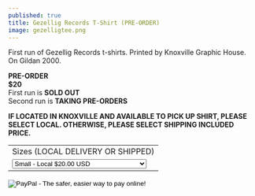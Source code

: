 ```yaml
---
published: true
title: Gezellig Records T-Shirt (PRE-ORDER)
image: gezelligtee.png
---
```

First run of Gezellig Records t-shirts. Printed by Knoxville Graphic House. On Gildan 2000.

**PRE-ORDER**<br>
**$20**<br>
First run is **SOLD OUT**<br>
Second run is **TAKING PRE-ORDERS**<br>

**IF LOCATED IN KNOXVILLE AND AVAILABLE TO PICK UP SHIRT, PLEASE SELECT LOCAL. OTHERWISE, PLEASE SELECT SHIPPING INCLUDED PRICE.**


<form action="https://www.paypal.com/cgi-bin/webscr" method="post" target="_top">
<input type="hidden" name="cmd" value="_s-xclick">
<input type="hidden" name="hosted_button_id" value="EQYQNB7DRDGK8">
<table>
<tr><td><input type="hidden" name="on0" value="Sizes (LOCAL DELIVERY OR SHIPPED)">Sizes (LOCAL DELIVERY OR SHIPPED)</td></tr><tr><td><select name="os0">
	<option value="Small - Local">Small - Local $20.00 USD</option>
	<option value="Medium - Local">Medium - Local $20.00 USD</option>
	<option value="Large - Local">Large - Local $20.00 USD</option>
	<option value="X-Large - Local">X-Large - Local $20.00 USD</option>
	<option value="XX-Large - Local">XX-Large - Local $20.00 USD</option>
	<option value="Small - Shipping Included">Small - Shipping Included $27.00 USD</option>
	<option value="Medium - Shipping Included">Medium - Shipping Included $27.00 USD</option>
	<option value="Large - Shipping Included">Large - Shipping Included $27.00 USD</option>
	<option value="X-Large - Shipping Included">X-Large - Shipping Included $27.00 USD</option>
	<option value="XX-Large - Shipping Included">XX-Large - Shipping Included $27.00 USD</option>
</select> </td></tr>
</table>
<input type="hidden" name="currency_code" value="USD">
<input type="image" src="https://www.paypalobjects.com/en_US/i/btn/btn_buynow_LG.gif" border="0" name="submit" alt="PayPal - The safer, easier way to pay online!">
<img alt="" border="0" src="https://www.paypalobjects.com/en_US/i/scr/pixel.gif" width="1" height="1">
</form>

